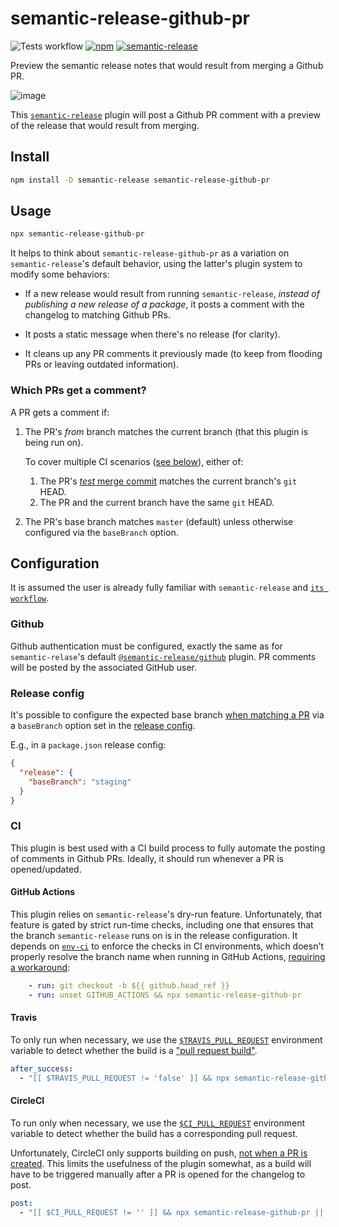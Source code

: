 # semantic-release-github-pr

![Tests workflow](https://github.com/pmowrer/semantic-release-github-pr/actions/workflows/tests.yml/badge.svg) [![npm](https://img.shields.io/npm/v/semantic-release-github-pr.svg)](https://www.npmjs.com/package/semantic-release-github-pr) [![semantic-release](https://img.shields.io/badge/%20%20%F0%9F%93%A6%F0%9F%9A%80-semantic--release-e10079.svg)](https://github.com/semantic-release/semantic-release)

Preview the semantic release notes that would result from merging a Github PR.

![image](https://user-images.githubusercontent.com/356320/33625928-257bc906-d9c7-11e7-9adb-de85726952eb.png)

This [`semantic-release`](https://github.com/semantic-release/semantic-release) plugin will post a Github PR comment with a preview of the release that would result from merging.

## Install

```bash
npm install -D semantic-release semantic-release-github-pr
```

## Usage

```bash
npx semantic-release-github-pr
```

It helps to think about `semantic-release-github-pr` as a variation on `semantic-release`'s default behavior, using the latter's plugin system to modify some behaviors:

* If a new release would result from running `semantic-release`, _instead of publishing a new release of a package_, it posts a comment with the changelog to matching Github PRs.

* It posts a static message when there's no release (for clarity).

* It cleans up any PR comments it previously made (to keep from flooding PRs or leaving outdated information).

### Which PRs get a comment?

A PR gets a comment if:

1.  The PR's _from_ branch matches the current branch (that this plugin is being run on).

    To cover multiple CI scenarios ([see below](#ci)), either of:

    1.  The PR's [_test_ merge commit](https://developer.github.com/v3/pulls/#response-1) matches the current branch's `git` HEAD.
    2.  The PR and the current branch have the same `git` HEAD.

2.  The PR's base branch matches `master` (default) unless otherwise configured via the `baseBranch` option.

## Configuration

It is assumed the user is already fully familiar with `semantic-release` and [`its workflow`](https://github.com/semantic-release/semantic-release#how-does-it-work).

### Github

Github authentication must be configured, exactly the same as for `semantic-relase`'s default [`@semantic-release/github`](https://github.com/semantic-release/github/#github-authentication) plugin. PR comments will be posted by the associated GitHub user.

### Release config

It's possible to configure the expected base branch [when matching a PR](#which-prs-get-a-comment) via a `baseBranch` option set in the [release config](https://github.com/semantic-release/semantic-release/blob/master/docs/usage/configuration.md#configuration-file).

E.g., in a `package.json` release config:

```json
{
  "release": {
    "baseBranch": "staging"
  }
}
```

### CI

This plugin is best used with a CI build process to fully automate the posting of comments in Github PRs. Ideally, it should run whenever a PR is opened/updated.

#### GitHub Actions
This plugin relies on `semantic-release`'s dry-run feature. Unfortunately, that feature is gated by strict run-time checks, including one that ensures that the branch `semantic-release` runs on is in the release configuration. It depends on [`env-ci`](https://github.com/semantic-release/env-ci) to enforce the checks in CI environments, which doesn't properly resolve the branch name when running in GitHub Actions, [requiring a workaround](https://github.com/semantic-release/semantic-release/issues/1890#issuecomment-974512960):

```yaml
    - run: git checkout -b ${{ github.head_ref }}
    - run: unset GITHUB_ACTIONS && npx semantic-release-github-pr
```

#### Travis

To only run when necessary, we use the [`$TRAVIS_PULL_REQUEST`](https://docs.travis-ci.com/user/environment-variables/#Convenience-Variables) environment variable to detect whether the build is a ["pull request build"](https://docs.travis-ci.com/user/pull-requests/).

```yaml
after_success:
  - "[[ $TRAVIS_PULL_REQUEST != 'false' ]] && npx semantic-release-github-pr || exit 0"
```

#### CircleCI

To run only when necessary, we use the [`$CI_PULL_REQUEST`](https://circleci.com/docs/1.0/environment-variables/#build-details) environment variable to detect whether the build has a corresponding pull request.

Unfortunately, CircleCI only supports building on push, [not when a PR is created](https://discuss.circleci.com/t/trigger-new-build-on-pr/4219). This limits the usefulness of the plugin somewhat, as a build will have to be triggered manually after a PR is opened for the changelog to post.

```yaml
post:
  - "[[ $CI_PULL_REQUEST != '' ]] && npx semantic-release-github-pr || exit 0"
```
